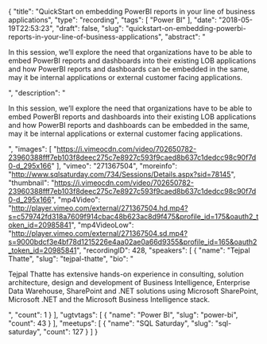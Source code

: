 {
  "title": "QuickStart on embedding PowerBI reports in your line of business applications",
  "type": "recording",
  "tags": [
    "Power BI"
  ],
  "date": "2018-05-19T22:53:23",
  "draft": false,
  "slug": "quickstart-on-embedding-powerbi-reports-in-your-line-of-business-applications",
  "abstract": "<p>In this session, we’ll explore the need that organizations have to be able to embed PowerBI reports and dashboards into their existing LOB applications and how PowerBI reports and dashboards can be embedded in the same, may it be internal applications or external customer facing applications.</p>",
  "description": "<p>In this session, we’ll explore the need that organizations have to be able to embed PowerBI reports and dashboards into their existing LOB applications and how PowerBI reports and dashboards can be embedded in the same, may it be internal applications or external customer facing applications.</p>",
  "images": [
    "https://i.vimeocdn.com/video/702650782-23960388fff7eb103f8deec275c7e8927c593f9caed8b637c1dedcc98c90f7d0-d_295x166"
  ],
  "vimeo": "271367504",
  "moreinfo": "http://www.sqlsaturday.com/734/Sessions/Details.aspx?sid=78145",
  "thumbnail": "https://i.vimeocdn.com/video/702650782-23960388fff7eb103f8deec275c7e8927c593f9caed8b637c1dedcc98c90f7d0-d_295x166",
  "mp4Video": "http://player.vimeo.com/external/271367504.hd.mp4?s=c579742fd318a7609f914cbac48b623ac8d9f475&profile_id=175&oauth2_token_id=20985841",
  "mp4VideoLow": "http://player.vimeo.com/external/271367504.sd.mp4?s=9000bdcf3e4bf78d1215226e4aa02ae0a66d9355&profile_id=165&oauth2_token_id=20985841",
  "recordingID": 428,
  "speakers": [
    {
      "name": "Tejpal Thatte",
      "slug": "tejpal-thatte",
      "bio": "<p>Tejpal Thatte has extensive hands-on experience in consulting, solution architecture, design and development of Business Intelligence, Enterprise Data Warehouse, SharePoint and .NET solutions using Microsoft SharePoint, Microsoft .NET and the Microsoft Business Intelligence stack.</p>",
      "count": 1
    }
  ],
  "ugtvtags": [
    {
      "name": "Power BI",
      "slug": "power-bi",
      "count": 43
    }
  ],
  "meetups": [
    {
      "name": "SQL Saturday",
      "slug": "sql-saturday",
      "count": 127
    }
  ]
}